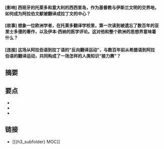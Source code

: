 #### [影响] 西班牙的托莱多和意大利的西西里岛，作为基督教与伊斯兰文明的交界地，如何成为阿拉伯文献被翻译成拉丁文的中心？


#### [故事] 想象一位欧洲学者，在托莱多翻译学校里，第一次读到被遗忘了数百年的亚里士多德的著作，以及伊本·西纳的医学评论。这对他和整个欧洲的思想界意味着什么？


#### [连接] 这场从阿拉伯语到拉丁语的“反向翻译运动”，与数百年前从希腊语到阿拉伯语的翻译运动，共同构成了一场怎样的人类知识“接力赛”？


## 摘要


## 要点

- 
- 
- 

## 链接

- [[{h3_subfolder} MOC]]
